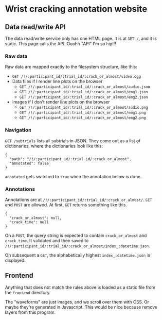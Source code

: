 Wrist cracking annotation website
====

## Data read/write API
The data read/write service only has one HTML page. It is at `GET /`, and it is
static. This page calls the API. Ooohh "API" I'm so hip!!!

### Raw data
Raw data are mapped exactly to the filesystem structure, like this:

* `GET /!/:participant_id/:trial_id/:crack_or_almost/video.ogg`
* Data files if I render line plots on the browser
  * `GET /!/:participant_id/:trial_id/:crack_or_almost/audio.json`
  * `GET /!/:participant_id/:trial_id/:crack_or_almost/emg1.json`
  * `GET /!/:participant_id/:trial_id/:crack_or_almost/emg2.json`
* Images if I don't render line plots on the browser
  * `GET /!/:participant_id/:trial_id/:crack_or_almost/audio.png`
  * `GET /!/:participant_id/:trial_id/:crack_or_almost/emg1.png`
  * `GET /!/:participant_id/:trial_id/:crack_or_almost/emg2.png`

### Navigation
`GET /subtrials` lists all subtrials in JSON. They come out as a list of
dictionaries, where the dictionaries look like this:

    {
      "path": "/!/:participant_id/:trial_id/:crack_or_almost",
      "annotated": false
    }

`annotated` gets switched to `true` when the annotation below is done.

### Annotations
Annotations are at `/!/:participant_id/:trial_id/:crack_or_almost/`. `GET` and
`POST` are allowed. At first, `GET` returns something like this.

    {
      "crack_or_almost": null,
      "crack_time": null
    }

On a `POST`, the query string is expected to contain `crack_or_almost` and
`crack_time`. It validated and then saved to 
`/!/:participant_id/:trial_id/:crack_or_almost/index_:datetime.json`.

On subsequent a `GET`, the alphabetically highest `index_:datetime.json` is
displayed.

## Frontend
Anything that does not match the rules above is loaded as a static file from
the `frontend` directory.

The "waveforms" are just images, and we scroll over them with CSS. Or maybe
they're generated in Javascript. This would be nice because remove layers from
this program.


